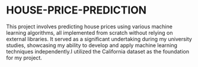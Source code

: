 # HOUSE-PRICE-PREDICTION
This project involves predicting house prices using various machine learning algorithms, all implemented from scratch without relying on external libraries. It served as a significant undertaking during my university studies, showcasing my ability to develop and apply machine learning techniques independently.I utilized the California dataset as the foundation for my project.





